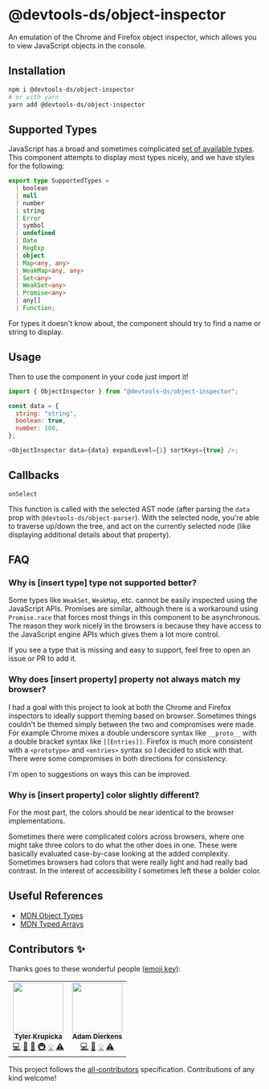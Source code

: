 # @devtools-ds/object-inspector

An emulation of the Chrome and Firefox object inspector, which allows you to view JavaScript objects in the console.

## Installation

```sh
npm i @devtools-ds/object-inspector
# or with yarn
yarn add @devtools-ds/object-inspector
```

## Supported Types

JavaScript has a broad and sometimes complicated [set of available types](https://developer.mozilla.org/en-US/docs/Web/JavaScript/Reference/Global_Objects). This component attempts to display most types nicely, and we have styles for the following:

```ts
export type SupportedTypes =
  | boolean
  | null
  | number
  | string
  | Error
  | symbol
  | undefined
  | Date
  | RegExp
  | object
  | Map<any, any>
  | WeakMap<any, any>
  | Set<any>
  | WeakSet<any>
  | Promise<any>
  | any[]
  | Function;
```

For types it doesn't know about, the component should try to find a name or string to display.

## Usage

Then to use the component in your code just import it!

```js
import { ObjectInspector } from "@devtools-ds/object-inspector";

const data = {
  string: "string",
  boolean: true,
  number: 100,
};

<ObjectInspector data={data} expandLevel={1} sortKeys={true} />;
```

## Callbacks

`onSelect`

This function is called with the selected AST node (after parsing the `data` prop with `@devtools-ds/object-parser`). With the selected node, you're able to traverse up/down the tree, and act on the currently selected node (like displaying additional details about that property).

## FAQ

### Why is [insert type] type not supported better?

Some types like `WeakSet`, `WeakMap`, etc. cannot be easily inspected using the JavaScript APIs. Promises are similar, although there is a workaround using `Promise.race` that forces most things in this component to be asynchronous. The reason they work nicely in the browsers is because they have access to the JavaScript engine APIs which gives them a lot more control.

If you see a type that is missing and easy to support, feel free to open an issue or PR to add it.

### Why does [insert property] property not always match my browser?

I had a goal with this project to look at both the Chrome and Firefox inspectors to ideally support theming based on browser. Sometimes things couldn't be themed simply between the two and compromises were made. For example Chrome mixes a double underscore syntax like `__proto__` with a double bracket syntax like `[[Entries]]`. Firefox is much more consistent with a `<prototype>` and `<entries>` syntax so I decided to stick with that. There were some compromises in both directions for consistency.

I'm open to suggestions on ways this can be improved.

### Why is [insert property] color slightly different?

For the most part, the colors should be near identical to the browser implementations.

Sometimes there were complicated colors across browsers, where one might take three colors to do what the other does in one. These were basically evaluated case-by-case looking at the added complexity. Sometimes browsers had colors that were really light and had really bad contrast. In the interest of accessibility I sometimes left these a bolder color.

## Useful References

- [MDN Object Types](https://developer.mozilla.org/en-US/docs/Web/JavaScript/Reference/Global_Objects)
- [MDN Typed Arrays](https://developer.mozilla.org/en-US/docs/Web/JavaScript/Typed_arrays)

## Contributors ✨

Thanks goes to these wonderful people ([emoji key](https://allcontributors.org/docs/en/emoji-key)):

<!-- ALL-CONTRIBUTORS-LIST:START - Do not remove or modify this section -->
<!-- prettier-ignore-start -->
<!-- markdownlint-disable -->
<table>
  <tr>
    <td align="center"><a href="https://github.com/tylerkurpicka"><img src="https://avatars.githubusercontent.com/u/5761061?v=4?s=100" width="100px;" alt=""/><br /><sub><b>Tyler Krupicka</b></sub></a><br /><a href="https://github.com/design-systems/devtools-ds/commits?author=tylerkurpicka" title="Code">💻</a> <a href="https://github.com/design-systems/devtools-ds/commits?author=tylerkurpicka" title="Documentation">📖</a> <a href="#design-tylerkurpicka" title="Design">🎨</a> <a href="#infra-tylerkurpicka" title="Infrastructure (Hosting, Build-Tools, etc)">🚇</a> <a href="#example-tylerkurpicka" title="Examples">💡</a> <a href="https://github.com/design-systems/devtools-ds/commits?author=tylerkurpicka" title="Tests">⚠️</a></td>
    <td align="center"><a href="https://github.com/adierkens"><img src="https://avatars.githubusercontent.com/u/13004162?v=4?s=100" width="100px;" alt=""/><br /><sub><b>Adam Dierkens</b></sub></a><br /><a href="https://github.com/design-systems/devtools-ds/commits?author=adierkens" title="Code">💻</a> <a href="https://github.com/design-systems/devtools-ds/commits?author=adierkens" title="Documentation">📖</a> <a href="#example-adierkens" title="Examples">💡</a> <a href="https://github.com/design-systems/devtools-ds/commits?author=adierkens" title="Tests">⚠️</a></td>
  </tr>
</table>

<!-- markdownlint-restore -->
<!-- prettier-ignore-end -->

<!-- ALL-CONTRIBUTORS-LIST:END -->

This project follows the [all-contributors](https://github.com/all-contributors/all-contributors) specification. Contributions of any kind welcome!
